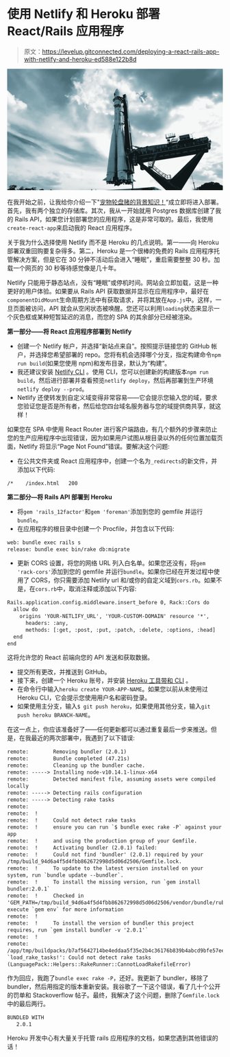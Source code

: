 # 使用 Netlify 和 Heroku 部署 React/Rails 应用程序

> 原文：<https://levelup.gitconnected.com/deploying-a-react-rails-app-with-netlify-and-heroku-ed588e122b8d>

![](img/3df6860fc789881ea3aac39640ea0f54.png)

在我开始之前，让我给你介绍一下"[宠物轮盘赌的背景知识！](https://pet-roulette.com/)“成立即将进入部署。首先，我有两个独立的存储库。其次，我从一开始就用 Postgres 数据库创建了我的 Rails API，如果您计划部署您的应用程序，这是非常可取的。最后，我使用`create-react-app`来启动我的 React 应用程序。

关于我为什么选择使用 Netlify 而不是 Heroku 的几点说明。第一——向 Heroku 部署双重回购要复杂得多。第二，Heroku 是一个很棒的免费的 Rails 应用程序托管解决方案，但是它在 30 分钟不活动后会进入“睡眠”，重启需要整整 30 秒。加载一个网页的 30 秒等待感觉像是几十年。

Netlify 只能用于静态站点，没有“睡眠”或停机时间。网站会立即加载，这是一种更好的用户体验。如果要从 Rails API 获取数据并显示在应用程序中，最好在`componentDidMount`生命周期方法中有获取请求，并将其放在`App.js`中。这样，一旦页面被访问，API 就会从空闲状态被唤醒。您还可以利用`loading`状态来显示一个灰色框或某种短暂延迟的消息，而您的 SPA 的其余部分已经被渲染。

**第一部分——将 React 应用程序部署到 Netlify**

*   创建一个 Netlify 帐户，并选择“新站点来自”。按照提示链接您的 GitHub 帐户，并选择您希望部署的 repo。您将有机会选择哪个分支，指定构建命令`npm run build`(如果您使用 npm)和发布目录，默认为“构建”。
*   我还建议安装 [Netlify CLI](https://www.netlify.com/docs/cli/) 。使用 CLI，您可以创建新的构建版本`npm run build`，然后进行部署并查看预览`netlify deploy`，然后再部署到生产环境`netlify deploy --prod`。
*   Netlify 还使转发到自定义域变得非常容易——它会提示您输入您的域，要求您验证您是否是所有者，然后给您四台域名服务器与您的域提供商共享，就这样！

如果您在 SPA 中使用 React Router 进行客户端路由，有几个额外的步骤来防止您的生产应用程序中出现错误，因为如果用户试图从根目录以外的任何位置加载页面，Netlify 将显示“Page Not Found”错误。要解决这个问题:

*   在公共文件夹或 React 应用程序中，创建一个名为`_redirects`的新文件，并添加以下代码:

```
/*    /index.html   200
```

**第二部分—将 Rails API 部署到 Heroku**

*   将`gem 'rails_12factor'`和`gem 'foreman'`添加到您的 gemfile 并运行`bundle`。
*   在应用程序的根目录中创建一个 Procfile，并包含以下代码:

```
web: bundle exec rails s
release: bundle exec bin/rake db:migrate
```

*   更新 CORS 设置，将您的网络 URL 列入白名单。如果您还没有，将`gem 'rack-cors'`添加到您的 gemfile 并运行`bundle`。如果你已经在开发过程中使用了 CORS，你只需要添加 Netlify url 和/或你的自定义域到`cors.rb`。如果不是，在`cors.rb`中，取消注释或添加以下内容:

```
Rails.application.config.middleware.insert_before 0, Rack::Cors do
  allow do
    origins 'YOUR-NETLIFY_URL', 'YOUR-CUSTOM-DOMAIN' resource '*',
      headers: :any,
      methods: [:get, :post, :put, :patch, :delete, :options, :head]
  end
end
```

这将允许您的 React 前端向您的 API 发送和获取数据。

*   提交所有更改，并推送到 GitHub。
*   接下来，创建一个 Heroku 账号，并安装 [Heroku 工具带和 CLI](https://devcenter.heroku.com/articles/heroku-cli) 。
*   在命令行中输入`heroku create YOUR-APP-NAME`。如果您以前从未使用过 Heroku CLI，它会提示您使用用户名和密码登录。
*   如果使用主分支，输入`$ git push heroku`，如果使用其他分支，输入`git push heroku BRANCH-NAME`。

在这一点上，你应该准备好了——任何更新都可以通过重复最后一步来推送。但是，在我最近的两次部署中，我遇到了以下错误:

```
remote:        Removing bundler (2.0.1)
remote:        Bundle completed (47.21s)
remote:        Cleaning up the bundler cache.
remote: -----> Installing node-v10.14.1-linux-x64
remote:        Detected manifest file, assuming assets were compiled locally
remote: -----> Detecting rails configuration
remote: -----> Detecting rake tasks
remote: 
remote:  !
remote:  !     Could not detect rake tasks
remote:  !     ensure you can run `$ bundle exec rake -P` against your app
remote:  !     and using the production group of your Gemfile.
remote:  !     Activating bundler (2.0.1) failed:
remote:  !     Could not find 'bundler' (2.0.1) required by your /tmp/build_94d6a4f5d4fbb862672998d5d06d2506/Gemfile.lock.
remote:  !     To update to the latest version installed on your system, run `bundle update --bundler`.
remote:  !     To install the missing version, run `gem install bundler:2.0.1`
remote:  !     Checked in 'GEM_PATH=/tmp/build_94d6a4f5d4fbb862672998d5d06d2506/vendor/bundle/ruby/2.7.0', execute `gem env` for more information
remote:  !     
remote:  !     To install the version of bundler this project requires, run `gem install bundler -v '2.0.1'`
remote:  !
remote: /app/tmp/buildpacks/b7af5642714be4eddaa5f35e2b4c36176b839b4abcd9bfe57ee71c358d71152b4fd2cf925c5b6e6816adee359c4f0f966b663a7f8649b0729509d510091abc07/lib/language_pack/helpers/rake_runner.rb:106:in `load_rake_tasks!': Could not detect rake tasks (LanguagePack::Helpers::RakeRunner::CannotLoadRakefileError)
```

作为回应，我跑了`bundle exec rake -P`，还好。我更新了 bundler，移除了 bundler，然后用指定的版本重新安装。我谷歌了一下这个错误，看了几十个公开的罚单和 Stackoverflow 帖子。最终，我解决了这个问题，删除了`Gemfile.lock`中的最后两行。

```
BUNDLED WITH
   2.0.1
```

Heroku 开发中心有大量关于托管 rails 应用程序的文档，如果您遇到其他错误的话！